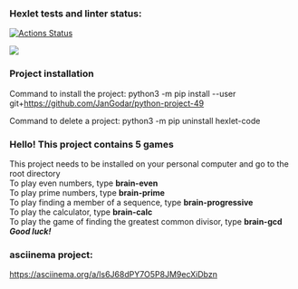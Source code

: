 ### Hexlet tests and linter status:
[![Actions Status](https://github.com/JanGodar/python-project-49/workflows/hexlet-check/badge.svg)](https://github.com/JanGodar/python-project-49/actions)

<a href="https://codeclimate.com/github/JanGodar/python-project-49/maintainability"><img src="https://api.codeclimate.com/v1/badges/cca643fa213af6671033/maintainability" /></a>

### **Project installation**  
Command to install the project:
python3 -m pip install --user git+https://github.com/JanGodar/python-project-49

Command to delete a project:
python3 -m pip uninstall hexlet-code

### **Hello! This project contains 5 games**  
This project needs to be installed on your personal computer and go to the root directory  
To play even numbers, type **brain-even**  
To play prime numbers, type **brain-prime**  
To play finding a member of a sequence, type **brain-progressive**  
To play the calculator, type **brain-calc**  
To play the game of finding the greatest common divisor, type **brain-gcd**  
***Good luck!***


### **asciinema project:**
https://asciinema.org/a/ls6J68dPY7O5P8JM9ecXiDbzn

